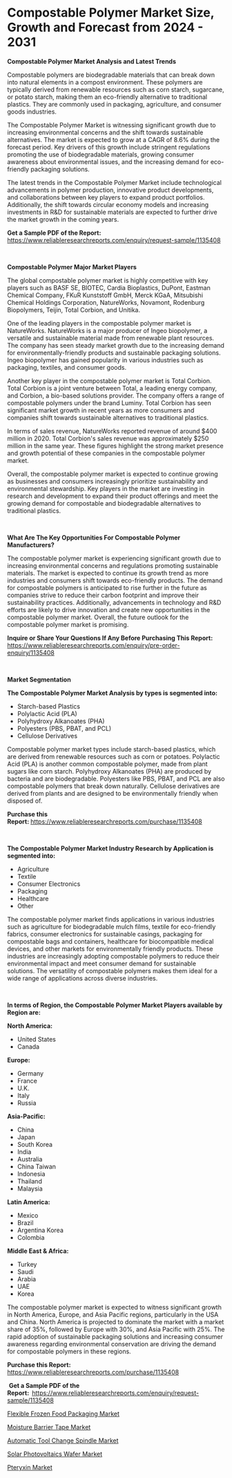 <p><h1>Compostable Polymer Market Size, Growth and Forecast from 2024 - 2031</h1></p><p><strong>Compostable Polymer Market Analysis and Latest Trends</strong></p>
<p><p>Compostable polymers are biodegradable materials that can break down into natural elements in a compost environment. These polymers are typically derived from renewable resources such as corn starch, sugarcane, or potato starch, making them an eco-friendly alternative to traditional plastics. They are commonly used in packaging, agriculture, and consumer goods industries.</p><p>The Compostable Polymer Market is witnessing significant growth due to increasing environmental concerns and the shift towards sustainable alternatives. The market is expected to grow at a CAGR of 8.6% during the forecast period. Key drivers of this growth include stringent regulations promoting the use of biodegradable materials, growing consumer awareness about environmental issues, and the increasing demand for eco-friendly packaging solutions. </p><p>The latest trends in the Compostable Polymer Market include technological advancements in polymer production, innovative product developments, and collaborations between key players to expand product portfolios. Additionally, the shift towards circular economy models and increasing investments in R&D for sustainable materials are expected to further drive the market growth in the coming years.</p></p>
<p><strong>Get a Sample PDF of the Report:&nbsp;</strong> <a href="https://www.reliableresearchreports.com/enquiry/request-sample/1135408">https://www.reliableresearchreports.com/enquiry/request-sample/1135408</a></p>
<p>&nbsp;</p>
<p><strong>Compostable Polymer Major Market Players</strong></p>
<p><p>The global compostable polymer market is highly competitive with key players such as BASF SE, BIOTEC, Cardia Bioplastics, DuPont, Eastman Chemical Company, FKuR Kunststoff GmbH, Merck KGaA, Mitsubishi Chemical Holdings Corporation, NatureWorks, Novamont, Rodenburg Biopolymers, Teijin, Total Corbion, and Unitika.</p><p>One of the leading players in the compostable polymer market is NatureWorks. NatureWorks is a major producer of Ingeo biopolymer, a versatile and sustainable material made from renewable plant resources. The company has seen steady market growth due to the increasing demand for environmentally-friendly products and sustainable packaging solutions. Ingeo biopolymer has gained popularity in various industries such as packaging, textiles, and consumer goods.</p><p>Another key player in the compostable polymer market is Total Corbion. Total Corbion is a joint venture between Total, a leading energy company, and Corbion, a bio-based solutions provider. The company offers a range of compostable polymers under the brand Luminy. Total Corbion has seen significant market growth in recent years as more consumers and companies shift towards sustainable alternatives to traditional plastics.</p><p>In terms of sales revenue, NatureWorks reported revenue of around $400 million in 2020. Total Corbion's sales revenue was approximately $250 million in the same year. These figures highlight the strong market presence and growth potential of these companies in the compostable polymer market.</p><p>Overall, the compostable polymer market is expected to continue growing as businesses and consumers increasingly prioritize sustainability and environmental stewardship. Key players in the market are investing in research and development to expand their product offerings and meet the growing demand for compostable and biodegradable alternatives to traditional plastics.</p></p>
<p>&nbsp;</p>
<p><strong>What Are The Key Opportunities For Compostable Polymer Manufacturers?</strong></p>
<p><p>The compostable polymer market is experiencing significant growth due to increasing environmental concerns and regulations promoting sustainable materials. The market is expected to continue its growth trend as more industries and consumers shift towards eco-friendly products. The demand for compostable polymers is anticipated to rise further in the future as companies strive to reduce their carbon footprint and improve their sustainability practices. Additionally, advancements in technology and R&D efforts are likely to drive innovation and create new opportunities in the compostable polymer market. Overall, the future outlook for the compostable polymer market is promising.</p></p>
<p><strong>Inquire or Share Your Questions If Any Before Purchasing This Report:</strong> <a href="https://www.reliableresearchreports.com/enquiry/pre-order-enquiry/1135408">https://www.reliableresearchreports.com/enquiry/pre-order-enquiry/1135408</a></p>
<p>&nbsp;</p>
<p><strong>Market Segmentation</strong></p>
<p><strong>The Compostable Polymer Market Analysis by types is segmented into:</strong></p>
<p><ul><li>Starch-based Plastics</li><li>Polylactic Acid (PLA)</li><li>Polyhydroxy Alkanoates (PHA)</li><li>Polyesters (PBS, PBAT, and PCL)</li><li>Cellulose Derivatives</li></ul></p>
<p><p>Compostable polymer market types include starch-based plastics, which are derived from renewable resources such as corn or potatoes. Polylactic Acid (PLA) is another common compostable polymer, made from plant sugars like corn starch. Polyhydroxy Alkanoates (PHA) are produced by bacteria and are biodegradable. Polyesters like PBS, PBAT, and PCL are also compostable polymers that break down naturally. Cellulose derivatives are derived from plants and are designed to be environmentally friendly when disposed of.</p></p>
<p><strong>Purchase this Report:&nbsp;</strong><a href="https://www.reliableresearchreports.com/purchase/1135408">https://www.reliableresearchreports.com/purchase/1135408</a></p>
<p>&nbsp;</p>
<p><strong>The Compostable Polymer Market Industry Research by Application is segmented into:</strong></p>
<p><ul><li>Agriculture</li><li>Textile</li><li>Consumer Electronics</li><li>Packaging</li><li>Healthcare</li><li>Other</li></ul></p>
<p><p>The compostable polymer market finds applications in various industries such as agriculture for biodegradable mulch films, textile for eco-friendly fabrics, consumer electronics for sustainable casings, packaging for compostable bags and containers, healthcare for biocompatible medical devices, and other markets for environmentally friendly products. These industries are increasingly adopting compostable polymers to reduce their environmental impact and meet consumer demand for sustainable solutions. The versatility of compostable polymers makes them ideal for a wide range of applications across diverse industries.</p></p>
<p>&nbsp;</p>
<p><strong>In terms of Region, the Compostable Polymer Market Players available by Region are:</strong></p>
<p>
    <p> <strong> North America: </strong>
        <ul>
            <li>United States</li>
            <li>Canada</li>
        </ul>
        </p> 
    <p> <strong> Europe: </strong>
        <ul>
            <li>Germany</li>
            <li>France</li>
            <li>U.K.</li>
            <li>Italy</li>
            <li>Russia</li>
        </ul>
        </p> 
    <p> <strong> Asia-Pacific: </strong>
        <ul>
            <li>China</li>
            <li>Japan</li>
            <li>South Korea</li>
            <li>India</li>
            <li>Australia</li>
            <li>China Taiwan</li>
            <li>Indonesia</li>
            <li>Thailand</li>
            <li>Malaysia</li>
        </ul>
        </p> 
    <p> <strong> Latin America: </strong>
        <ul>
            <li>Mexico</li>
            <li>Brazil</li>
            <li>Argentina Korea</li>
            <li>Colombia</li>
        </ul>
        </p> 
    <p> <strong> Middle East & Africa: </strong>
        <ul>
            <li>Turkey</li>
            <li>Saudi</li>
            <li>Arabia</li>
            <li>UAE</li>
            <li>Korea</li>
        </ul>
    </p>
    </p>
<p><p>The compostable polymer market is expected to witness significant growth in North America, Europe, and Asia Pacific regions, particularly in the USA and China. North America is projected to dominate the market with a market share of 35%, followed by Europe with 30%, and Asia Pacific with 25%. The rapid adoption of sustainable packaging solutions and increasing consumer awareness regarding environmental conservation are driving the demand for compostable polymers in these regions.</p></p>
<p><strong>Purchase this Report: </strong><a href="https://www.reliableresearchreports.com/purchase/1135408">https://www.reliableresearchreports.com/purchase/1135408</a></p>
<p>&nbsp;<strong>Get a Sample PDF of the Report:&nbsp;&nbsp;</strong><a href="https://www.reliableresearchreports.com/enquiry/request-sample/1135408">https://www.reliableresearchreports.com/enquiry/request-sample/1135408</a></p>
<p><strong></strong></p>
<p><p><a href="https://cedar-agate-3da.notion.site/Flexible-Frozen-Food-Packaging-Market-Centers-on-Aspects-such-as-Market-Growth-Market-Share-Market-8a92e8427ea8442da9b7d022e687c93d">Flexible Frozen Food Packaging Market</a></p><p><a href="https://github.com/josesg55/Market-Research-Report-List-1/blob/main/moisture-barrier-tape-market.md">Moisture Barrier Tape Market</a></p><p><a href="https://issuu.com/reportprime-2/docs/automatic-tool-change-spindle-market-size-2030.ppt">Automatic Tool Change Spindle Market</a></p><p><a href="https://issuu.com/reportprime-2/docs/solar-photovoltaics-wafer-market-size-2030.pptx">Solar Photovoltaics Wafer Market</a></p><p><a href="https://view.publitas.com/reportprime-1/pteryxin-market-size-growth-and-forecast-from-2023-2030/">Pteryxin Market</a></p></p>